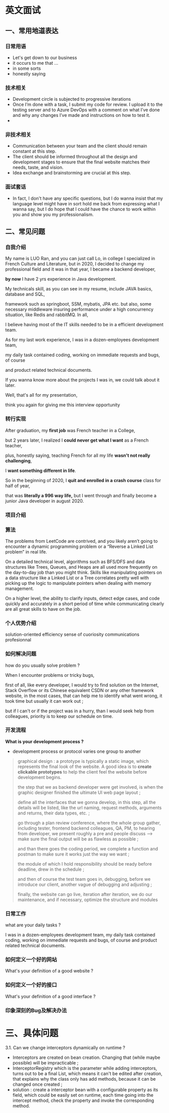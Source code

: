 # 英文面试



## 一、常用地道表达

### 日常用语 

- Let's get down to our business
- it occurs to me that ...
- in some sorts
- honestly saying 



### 技术相关

- Development circle      is subjected to      progressive iterations
- Once I’m done with a task, I submit my code for review. I upload it to the testing server and to Azure DevOps with a comment on what I’ve done and why any changes I’ve made and instructions on how to test it. 
- 





### 非技术相关

- Communication between    your team and the client      should remain constant at this step. 
- The client should be informed throughout all the design and development stages to ensure that the final website matches their needs, taste, and vision. 
- Idea exchange and brainstorming are crucial at this step. 



### 面试套话

- In fact, I don't have any specific questions, but I do wanna insist that my language level might have in sort hold me back from expressing what I wanna say, but I do hope that I could have the chance to work within you and show you my professionalism.



## 二、常见问题



### 自我介绍

My name is LUO Ran, and you can just call Lo, in college I specialized in French Culture and Literature, but in 2020, I decided to change my professional field and it was in that year, I became a backend developer, 

**by now** I have 2 yrs experience in Java development.

 

My technicals skill, as you can see in my resume, include JAVA basics, database and SQL, 

framework such as springboot, SSM, mybatis, JPA etc. but also, some necessary middleware insuring performance under a high concurrency situation, like Redis and rabbitMQ. In all, 

I believe having most of the IT skills needed to be in a efficient development team.



As for my last work experience, I was in a dozen-employees development team, 

my daily task contained coding, working on immediate requests and bugs, of course 

and product related technical documents. 

If you wanna know more about the projects I was in, we could talk about it later.



Well, that's all for my presentation, 

think you again for giving me this interview opportunity



### 转行实现

After graduation, my **first job** was French teacher in a College, 

but 2 years later, I realized I **could never get what I want** as a  French teacher, 

plus, honestly saying, teaching French for all my life **wasn't not really challenging**, 

I **want something different in life**. 

So in the beginning of 2020, I **quit and enrolled in a crash course** class for half of year, 

that was **literally a 996 way life,** but I went through and finally become a junior Java developer in august 2020.



### 项目介绍







### 算法

The problems from LeetCode are contrived, and you likely aren’t going to encounter a dynamic programming problem or a “Reverse a Linked List problem” in real life. 

On a detailed technical level, algorithms such as BFS/DFS and data structures like Trees, Queues, and Heaps are all used more frequently on the day-to-day job than you might think. Skills like manipulating pointers on a data structure like a Linked List or a Tree correlates pretty well with picking up the logic to manipulate pointers when dealing with memory management. 

On a higher level, the ability to clarify inputs, detect edge cases, and code quickly and accurately in a short period of time while communicating clearly are all great skills to have on the job. 



### 个人优势介绍



solution-oriented
efficiency
sense of cuoriosity
communications
profesionnal





### 如何解决问题

how do you usually solve problem ?

When I encounter problems or tricky bugs, 

first of all, like every developer, I would try to find solution on the Internet, Stack Overflow or its Chinese equivalent CSDN or any other framework website, in the most cases, that can help me to identify what went wrong, it took time but usually it can work out ;

but if I can't or if the project was in a hurry, than I would seek help from colleagues, priority is to keep our schedule on time.



### 开发流程

**What is your development process ?**

- development process or protocol varies one group to another

> graphical design : a prototype is typically a static image, which represents the final look of the website. A good idea is to **create clickable prototypes** to help the client feel the website before development begins.  
>
> 
>
> the step that we as backend developer were get involved, is when the graphic designer finished the ultimate UI web page layout ;
>
> 
>
> define all the interfaces that we gonna develop, in this step, all the details will be listed, like the url naming, request methods, arguments and returns, their data types, etc. ;
>
> 
>
> go through a plan review conference, where the whole group gather, including tester, frontend backend colleagues, QA, PM, to hearing from developer, we present roughly a pre and people discuss --> make sure the final output will be as flawless as possible ;
>
> 
>
> and than there goes the coding period, we complete a function and postman to make sure it works just the way we want ;
>
> 
>
> the module of which I hold responsibility should be ready before deadline, drew in the schedule ;
>
> 
>
> and then of course the test team goes in, debugging, before we introduce our client, another vague of debugging and adjusting ;
>
> 
>
> finally, the website can go live, iteration after iteration, we do our maintenance, and if necessary, optimize the structure and modules
>
> 








### 日常工作

what are your daily tasks ?

I was in a dozen-employees development team, my daily task contained coding, working on immediate requests and bugs, of course and product related technical documents. 



### 如何定义一个好的网站

What's your definition of a good website ?





### 如何定义一个好的接口

What's your definition of a good interface ?





### 印象深刻的Bug及解决办法



# 三、具体问题

3.1. Can we change interceptors dynamically on runtime ?

- Interceptors are created on bean creation. Changing that (while maybe possible) will be impracticable ; 
- InterceptorRegistry which is the parameter while adding interceptors, turns out to be a final List, which means it can't be edited after creation, that explains why the class only has add methods, because it can be changed once created ;
- solution : create a interceptor bean with a configurable property as its field, which could be easily set on runtime, each time going into the intercept method, check the property and invoke the corresponding method.













